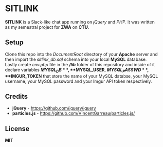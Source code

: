 # SITLINK
**SITLINK** is a Slack-like chat app running on *jQuery* and *PHP*. It was written as my semestral project for **ZWA** on **CTU**. 

## Setup
Clone this repo into the *DocumentRoot* directory of your **Apache** server and then import the *sitlink_db.sql* schema into your local **MySQL** database. Lastly create *env.php* file in the ***/lib*** folder of this repository and inside of it declare variables **$MYSQL_DB**, **$MYSQL_USER**, **$MYSQL_PASSWD**, **$IMGUR_TOKEN** that store the name of your MySQL databse, your MySQL username, your MySQL password and your Imgur API token respectively.

## Credits
- **jQuery** - https://github.com/jquery/jquery
- **particles.js** - https://github.com/VincentGarreau/particles.js/

## License
**MIT**